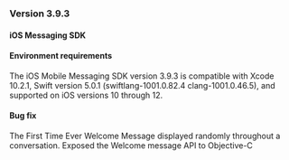 ### Version 3.9.3
#### iOS Messaging SDK

#### Environment requirements
The iOS Mobile Messaging SDK version 3.9.3 is compatible with Xcode 10.2.1, Swift version 5.0.1 (swiftlang-1001.0.82.4 clang-1001.0.46.5), and supported on iOS versions 10 through 12.

#### Bug fix
The First Time Ever Welcome Message displayed randomly throughout a conversation.  Exposed the Welcome message API to Objective-C

